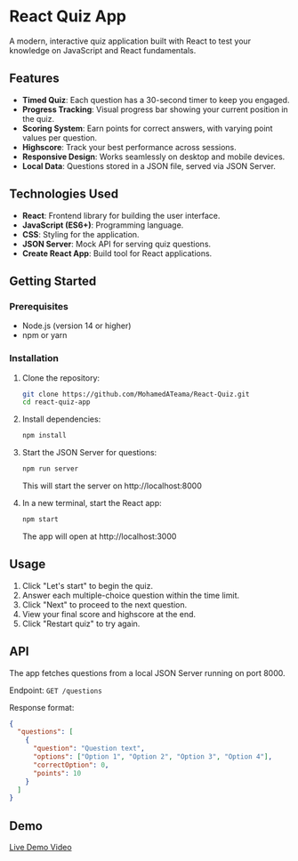 # React Quiz App

A modern, interactive quiz application built with React to test your knowledge on JavaScript and React fundamentals.

## Features

- **Timed Quiz**: Each question has a 30-second timer to keep you engaged.
- **Progress Tracking**: Visual progress bar showing your current position in the quiz.
- **Scoring System**: Earn points for correct answers, with varying point values per question.
- **Highscore**: Track your best performance across sessions.
- **Responsive Design**: Works seamlessly on desktop and mobile devices.
- **Local Data**: Questions stored in a JSON file, served via JSON Server.

## Technologies Used

- **React**: Frontend library for building the user interface.
- **JavaScript (ES6+)**: Programming language.
- **CSS**: Styling for the application.
- **JSON Server**: Mock API for serving quiz questions.
- **Create React App**: Build tool for React applications.

## Getting Started

### Prerequisites

- Node.js (version 14 or higher)
- npm or yarn

### Installation

1. Clone the repository:
   ```bash
   git clone https://github.com/MohamedATeama/React-Quiz.git
   cd react-quiz-app
   ```

2. Install dependencies:
   ```bash
   npm install
   ```

3. Start the JSON Server for questions:
   ```bash
   npm run server
   ```
   This will start the server on http://localhost:8000

4. In a new terminal, start the React app:
   ```bash
   npm start
   ```
   The app will open at http://localhost:3000

## Usage

1. Click "Let's start" to begin the quiz.
2. Answer each multiple-choice question within the time limit.
3. Click "Next" to proceed to the next question.
4. View your final score and highscore at the end.
5. Click "Restart quiz" to try again.

## API

The app fetches questions from a local JSON Server running on port 8000.

Endpoint: `GET /questions`

Response format:
```json
{
  "questions": [
    {
      "question": "Question text",
      "options": ["Option 1", "Option 2", "Option 3", "Option 4"],
      "correctOption": 0,
      "points": 10
    }
  ]
}
```

## Demo

[Live Demo Video](https://github.com/user-attachments/assets/b54e51da-6dc7-431f-8769-4928bd5a387b)

